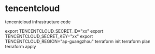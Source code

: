 # tencentcloud
tencentcloud infrastructure code


 
 export TENCENTCLOUD_SECRET_ID="xx"
 export TENCENTCLOUD_SECRET_KEY="xx"
 export TENCENTCLOUD_REGION="ap-guangzhou"
 terraform init
 terraform plan
 terraform apply
